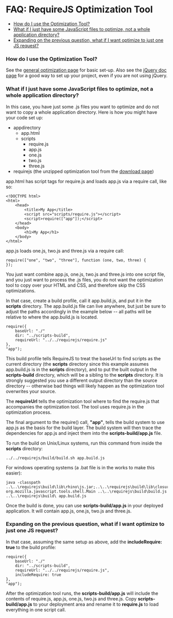 # FAQ: RequireJS Optimization Tool

* [How do I use the Optimization Tool?](#usage)
* [What if I just have some JavaScript files to optimize, not a whole application directory?](#scriptsonly)
* [Expanding on the previous question, what if I want optimize to just one JS request?](#onescript)


### <a name="usage">How do I use the Optimization Tool?</a>

See the [general optimization page](optimization.md) for basic set-up. Also see the [jQuery doc page](jquery.md) for a good way to set up your project, even if you are not using jQuery.

### <a name="scriptsonly">What if I just have some JavaScript files to optimize, not a whole application directory?</a>

In this case, you have just some .js files you want to optimize and do not want to copy a whole application directory. Here is how you might have your code set up:

* appdirectory
    * app.html
    * scripts
        * require.js
        * app.js
        * one.js
        * two.js
        * three.js
* requirejs (the unzipped optimization tool from the [download page](download.md))

app.html has script tags for require.js and loads app.js via a require call, like so:

    <!DOCTYPE html>
    <html>
        <head>
            <title>My App</title>
            <script src="scripts/require.js"></script>
            <script>require(["app"]);</script>
        </head>
        <body>
            <h1>My App</h1>
        </body>
    </html>

app.js loads one.js, two.js and three.js via a require call:

    require(["one", "two", "three"], function (one, two, three) {
    });

You just want combine app.js, one.js, two.js and three.js into one script file, and you just want to process the .js files, you do not want the optimization tool to copy over your HTML and CSS, and therefore skip the CSS optimizations.

In that case, create a build profile, call it app.build.js, and put it in the **scripts** directory. The app.build.js file can live anywhere, but just be sure to adjust the paths accordingly in the example below -- all paths will be relative to where the app.build.js is located.

    require({
        baseUrl: "./"
        dir: "../scripts-build",
        requireUrl: "../../requirejs/require.js"
    },
    "app");

This build profile tells RequireJS to treat the baseUrl to find scripts as the current directory (the **scripts** directory since this example assumes app.build.js is in the **scripts** directory), and to put the built output in the **scripts-build** directory, which will be a sibling to the **scripts** directory. It is strongly suggested you use a different output directory than the source directory -- otherwise bad things will likely happen as the optimization tool overwrites your source.

The **requireUrl** tells the optimization tool where to find the require.js that accompanies the optimization tool. The tool uses require.js in the optimization process.

The final argument to the require() call, **"app"**, tells the build system to use app.js as the basis for the build layer. The build system will then trace the dependencies for app.js and inject them into the **scripts-build/app.js** file.

To run the build on Unix/Linux systems, run this command from inside the **scripts** directory:

    ../../requirejs/build/build.sh app.build.js

For windows operating systems (a .bat file is in the works to make this easier):

    java -classpath ..\..\requirejs\build\lib\rhino\js.jar;..\..\requirejs\build\lib\closure\compiler.jar org.mozilla.javascript.tools.shell.Main ..\..\requirejs\build\build.js ..\..\requirejs\build\ app.build.js

Once the build is done, you can use **scripts-build/app.js** in your deployed application. It will contain app.js, one.js, two.js and three.js.

### Expanding on the previous question, what if I want optimize to just one JS request?

In that case, assuming the same setup as above, add the **includeRequire: true** to the build profile:

    require({
        baseUrl: "./"
        dir: "../scripts-build",
        requireUrl: "../../requirejs/require.js",
        includeRequire: true
    },
    "app");

After the optimization tool runs, the **scripts-build/app.js** will include the contents of require.js, app.js, one.js, two.js and three.js. Copy **scripts-build/app.js** to your deployment area and rename it to **require.js** to load everything in one script call.

